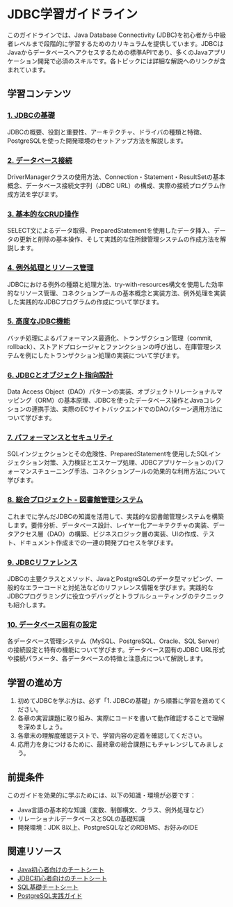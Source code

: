 # JDBC学習ガイドライン

このガイドラインでは、Java Database Connectivity (JDBC)を初心者から中級者レベルまで段階的に学習するためのカリキュラムを提供しています。JDBCはJavaからデータベースへアクセスするための標準APIであり、多くのJavaアプリケーション開発で必須のスキルです。各トピックには詳細な解説へのリンクが含まれています。

## 学習コンテンツ

### [1. JDBCの基礎](https://fcircle-biz.github.io/tech_docs/guide/java-ecosystem/jdbc/jdbc-learning-material-1.html)
JDBCの概要、役割と重要性、アーキテクチャ、ドライバの種類と特徴、PostgreSQLを使った開発環境のセットアップ方法を解説します。

### [2. データベース接続](https://fcircle-biz.github.io/tech_docs/guide/java-ecosystem/jdbc/jdbc-learning-material-2.html)
DriverManagerクラスの使用方法、Connection・Statement・ResultSetの基本概念、データベース接続文字列（JDBC URL）の構成、実際の接続プログラム作成方法を学びます。

### [3. 基本的なCRUD操作](https://fcircle-biz.github.io/tech_docs/guide/java-ecosystem/jdbc/jdbc-learning-material-3.html)
SELECT文によるデータ取得、PreparedStatementを使用したデータ挿入、データの更新と削除の基本操作、そして実践的な住所録管理システムの作成方法を解説します。

### [4. 例外処理とリソース管理](https://fcircle-biz.github.io/tech_docs/guide/java-ecosystem/jdbc/jdbc-learning-material-4.html)
JDBCにおける例外の種類と処理方法、try-with-resources構文を使用した効率的なリソース管理、コネクションプールの基本概念と実装方法、例外処理を実装した実践的なJDBCプログラムの作成について学びます。

### [5. 高度なJDBC機能](https://fcircle-biz.github.io/tech_docs/guide/java-ecosystem/jdbc/jdbc-learning-material-5.html)
バッチ処理によるパフォーマンス最適化、トランザクション管理（commit, rollback）、ストアドプロシージャとファンクションの呼び出し、在庫管理システムを例にしたトランザクション処理の実装について学びます。

### [6. JDBCとオブジェクト指向設計](https://fcircle-biz.github.io/tech_docs/guide/java-ecosystem/jdbc/jdbc-learning-material-6.html)
Data Access Object（DAO）パターンの実装、オブジェクトリレーショナルマッピング（ORM）の基本原理、JDBCを使ったデータベース操作とJavaコレクションの連携手法、実際のECサイトバックエンドでのDAOパターン適用方法について学びます。

### [7. パフォーマンスとセキュリティ](https://fcircle-biz.github.io/tech_docs/guide/java-ecosystem/jdbc/jdbc-learning-material-7.html)
SQLインジェクションとその危険性、PreparedStatementを使用したSQLインジェクション対策、入力検証とエスケープ処理、JDBCアプリケーションのパフォーマンスチューニング手法、コネクションプールの効果的な利用方法について学びます。

### [8. 総合プロジェクト - 図書館管理システム](https://fcircle-biz.github.io/tech_docs/guide/java-ecosystem/jdbc/jdbc-learning-material-8.html)
これまでに学んだJDBCの知識を活用して、実践的な図書館管理システムを構築します。要件分析、データベース設計、レイヤー化アーキテクチャの実装、データアクセス層（DAO）の構築、ビジネスロジック層の実装、UIの作成、テスト、ドキュメント作成までの一連の開発プロセスを学びます。

### [9. JDBCリファレンス](https://fcircle-biz.github.io/tech_docs/guide/java-ecosystem/jdbc/jdbc-learning-material-9.html)
JDBCの主要クラスとメソッド、JavaとPostgreSQLのデータ型マッピング、一般的なエラーコードと対処法などのリファレンス情報を学びます。実践的なJDBCプログラミングに役立つデバッグとトラブルシューティングのテクニックも紹介します。

### [10. データベース固有の設定](https://fcircle-biz.github.io/tech_docs/guide/java-ecosystem/jdbc/jdbc-learning-material-10.html)
各データベース管理システム（MySQL、PostgreSQL、Oracle、SQL Server）の接続設定と特有の機能について学びます。データベース固有のJDBC URL形式や接続パラメータ、各データベースの特徴と注意点について解説します。

## 学習の進め方

1. 初めてJDBCを学ぶ方は、必ず「1. JDBCの基礎」から順番に学習を進めてください。
2. 各章の実習課題に取り組み、実際にコードを書いて動作確認することで理解を深めましょう。
3. 各章末の理解度確認テストで、学習内容の定着を確認してください。
4. 応用力を身につけるために、最終章の総合課題にもチャレンジしてみましょう。

## 前提条件

このガイドを効果的に学ぶためには、以下の知識・環境が必要です：

- Java言語の基本的な知識（変数、制御構文、クラス、例外処理など）
- リレーショナルデータベースとSQLの基礎知識
- 開発環境：JDK 8以上、PostgreSQLなどのRDBMS、お好みのIDE

## 関連リソース

- [Java初心者向けのチートシート](https://fcircle-biz.github.io/tech_docs/cheatsheet/fundamentals/java-cheatsheet.html)
- [JDBC初心者向けのチートシート](https://fcircle-biz.github.io/tech_docs/cheatsheet/fundamentals/jdbc-cheatsheet.html)
- [SQL基礎チートシート](https://fcircle-biz.github.io/tech_docs/cheatsheet/fundamentals/sql-cheatsheet.html)
- [PostgreSQL実践ガイド](https://fcircle-biz.github.io/tech_docs/guide/database/postgresql-guide.html)